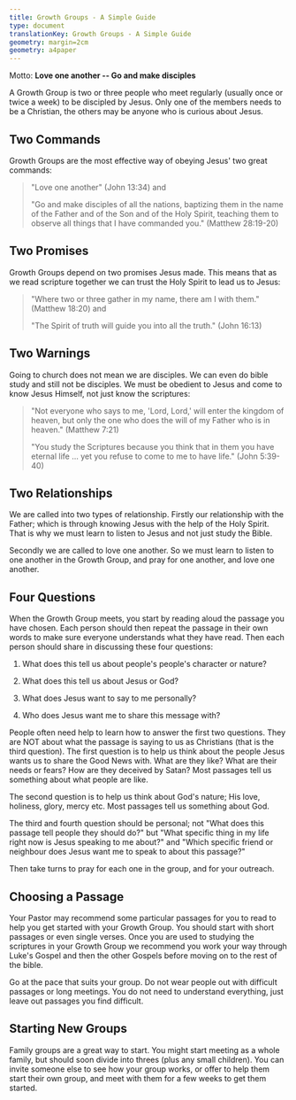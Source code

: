 ```yaml
---
title: Growth Groups - A Simple Guide
type: document
translationKey: Growth Groups - A Simple Guide
geometry: margin=2cm
geometry: a4paper
---
```


Motto: **Love one another -- Go and make disciples**

A Growth Group is two or three people who meet regularly (usually once
or twice a week) to be discipled by Jesus. Only one of the members needs
to be a Christian, the others may be anyone who is curious about Jesus.

## Two Commands

Growth Groups are the most effective way of obeying Jesus\' two great
commands:

> "Love one another" (John 13:34) and
>
> \"Go and make disciples of all the nations, baptizing them in the name
> of the Father and of the Son and of the Holy Spirit, teaching them to
> observe all things that I have commanded you." (Matthew 28:19-20)

## Two Promises

Growth Groups depend on two promises Jesus made. This means that as we
read scripture together we can trust the Holy Spirit to lead us to
Jesus:

> \"Where two or three gather in my name, there am I with them.\"
> (Matthew 18:20) and
>
> \"The Spirit of truth will guide you into all the truth.\" (John
> 16:13)

## Two Warnings

Going to church does not mean we are disciples. We can even do bible
study and still not be disciples. We must be obedient to Jesus and come
to know Jesus Himself, not just know the scriptures:

> \"Not everyone who says to me, 'Lord, Lord,' will enter the kingdom of
> heaven, but only the one who does the will of my Father who is in
> heaven.\" (Matthew 7:21)
>
> "You study the Scriptures because you think that in them you have
> eternal life \... yet you refuse to come to me to have life." (John
> 5:39-40)

## Two Relationships

We are called into two types of relationship. Firstly our relationship
with the Father; which is through knowing Jesus with the help of the
Holy Spirit. That is why we must learn to listen to Jesus and not just
study the Bible.

Secondly we are called to love one another. So we must learn to listen
to one another in the Growth Group, and pray for one another, and love
one another.

## Four Questions

When the Growth Group meets, you start by reading aloud the passage you
have chosen. Each person should then repeat the passage in their own
words to make sure everyone understands what they have read. Then each
person should share in discussing these four questions:

1.  What does this tell us about people\'s people\'s character or
    nature?

2.  What does this tell us about Jesus or God?

3.  What does Jesus want to say to me personally?

4.  Who does Jesus want me to share this message with?

People often need help to learn how to answer the first two questions.
They are NOT about what the passage is saying to us as Christians (that
is the third question). The first question is to help us think about the
people Jesus wants us to share the Good News with. What are they like?
What are their needs or fears? How are they deceived by Satan? Most
passages tell us something about what people are like.

The second question is to help us think about God\'s nature; His love,
holiness, glory, mercy etc. Most passages tell us something about God.

The third and fourth question should be personal; not \"What does this
passage tell people they should do?\" but \"What specific thing in my
life right now is Jesus speaking to me about?\" and \"Which specific
friend or neighbour does Jesus want me to speak to about this passage?\"

Then take turns to pray for each one in the group, and for your
outreach.

## Choosing a Passage

Your Pastor may recommend some particular passages for you to read to
help you get started with your Growth Group. You should start with short
passages or even single verses. Once you are used to studying the
scriptures in your Growth Group we recommend you work your way through
Luke\'s Gospel and then the other Gospels before moving on to the rest
of the bible.

Go at the pace that suits your group. Do not wear people out with
difficult passages or long meetings. You do not need to understand
everything, just leave out passages you find difficult.

## Starting New Groups

Family groups are a great way to start. You might start meeting as a
whole family, but should soon divide into threes (plus any small
children). You can invite someone else to see how your group works, or
offer to help them start their own group, and meet with them for a few
weeks to get them started.
